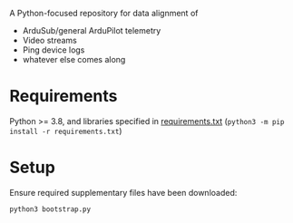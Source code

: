 A Python-focused repository for data alignment of
- ArduSub/general ArduPilot telemetry
- Video streams
- Ping device logs
- whatever else comes along

# Requirements
Python >= 3.8, and libraries specified in [requirements.txt](/requirements.txt) (`python3 -m pip install -r requirements.txt`)

# Setup
Ensure required supplementary files have been downloaded:
```
python3 bootstrap.py
```
